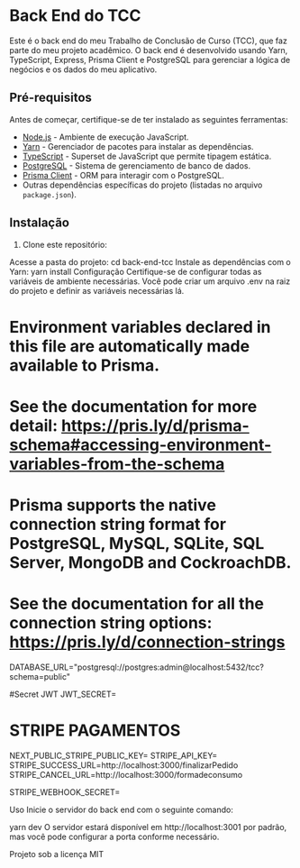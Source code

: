 # Back End do TCC

Este é o back end do meu Trabalho de Conclusão de Curso (TCC), que faz parte do meu projeto acadêmico. O back end é desenvolvido usando Yarn, TypeScript, Express, Prisma Client e PostgreSQL para gerenciar a lógica de negócios e os dados do meu aplicativo.

## Pré-requisitos

Antes de começar, certifique-se de ter instalado as seguintes ferramentas:

- [Node.js](https://nodejs.org/) - Ambiente de execução JavaScript.
- [Yarn](https://yarnpkg.com/) - Gerenciador de pacotes para instalar as dependências.
- [TypeScript](https://www.typescriptlang.org/) - Superset de JavaScript que permite tipagem estática.
- [PostgreSQL](https://www.postgresql.org/) - Sistema de gerenciamento de banco de dados.
- [Prisma Client](https://www.prisma.io/docs/concepts/components/prisma-client) - ORM para interagir com o PostgreSQL.
- Outras dependências específicas do projeto (listadas no arquivo `package.json`).

## Instalação

1. Clone este repositório:


Acesse a pasta do projeto:
cd back-end-tcc
Instale as dependências com o Yarn:
yarn install
Configuração
Certifique-se de configurar todas as variáveis de ambiente necessárias. Você pode criar um arquivo .env na raiz do projeto e definir as variáveis necessárias lá.

# Environment variables declared in this file are automatically made available to Prisma.
# See the documentation for more detail: https://pris.ly/d/prisma-schema#accessing-environment-variables-from-the-schema

# Prisma supports the native connection string format for PostgreSQL, MySQL, SQLite, SQL Server, MongoDB and CockroachDB.
# See the documentation for all the connection string options: https://pris.ly/d/connection-strings

DATABASE_URL="postgresql://postgres:admin@localhost:5432/tcc?schema=public"

#Secret JWT
JWT_SECRET=

# STRIPE PAGAMENTOS
NEXT_PUBLIC_STRIPE_PUBLIC_KEY=
STRIPE_API_KEY=
STRIPE_SUCCESS_URL=http://localhost:3000/finalizarPedido
STRIPE_CANCEL_URL=http://localhost:3000/formadeconsumo

STRIPE_WEBHOOK_SECRET=


Uso
Inicie o servidor do back end com o seguinte comando:

yarn dev
O servidor estará disponível em http://localhost:3001 por padrão, mas você pode configurar a porta conforme necessário.

Projeto sob a licença MIT 
